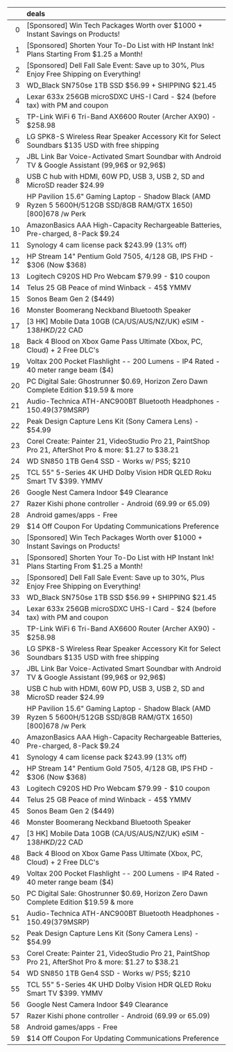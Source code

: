 |    | deals                                                                                                             |
|---:|:------------------------------------------------------------------------------------------------------------------|
|  0 | [Sponsored] Win Tech Packages Worth over $1000 + Instant Savings on Products!                                     |
|  1 | [Sponsored] Shorten Your To-Do List with HP Instant Ink! Plans Starting From $1.25 a Month!                       |
|  2 | [Sponsored] Dell Fall Sale Event: Save up to 30%, Plus Enjoy Free Shipping on Everything!                         |
|  3 | WD_Black SN750se 1TB SSD $56.99 + SHIPPING $21.45                                                                 |
|  4 | Lexar 633x 256GB microSDXC UHS-I Card - $24 (before tax) with PM and coupon                                       |
|  5 | TP-Link WiFi 6 Tri-Band AX6600 Router (Archer AX90) - $258.98                                                     |
|  6 | LG SPK8-S Wireless Rear Speaker Accessory Kit for Select Soundbars $135 USD with free shipping                    |
|  7 | JBL Link Bar Voice-Activated Smart Soundbar with Android TV & Google Assistant (99,96$ or 92,96$)                 |
|  8 | USB C hub with HDMI, 60W PD, USB 3, USB 2, SD and MicroSD reader $24.99                                           |
|  9 | HP Pavilion 15.6" Gaming Laptop - Shadow Black (AMD Ryzen 5 5600H/512GB SSD/8GB RAM/GTX 1650) [800$] 678$ /w Perk |
| 10 | AmazonBasics AAA High-Capacity Rechargeable Batteries, Pre-charged, 8-Pack $9.24                                  |
| 11 | Synology 4 cam license pack $243.99 (13% off)                                                                     |
| 12 | HP Stream 14" Pentium Gold 7505, 4/128 GB, IPS FHD - $306 (Now $368)                                              |
| 13 | Logitech C920S HD Pro Webcam $79.99 - $10 coupon                                                                  |
| 14 | Telus 25 GB Peace of mind Winback - 45$ YMMV                                                                      |
| 15 | Sonos Beam Gen 2 ($449)                                                                                           |
| 16 | Monster Boomerang Neckband Bluetooth Speaker                                                                      |
| 17 | [3 HK] Mobile Data 10GB (CA/US/AUS/NZ/UK) eSIM - $138 HKD/$22 CAD                                                 |
| 18 | Back 4 Blood on Xbox Game Pass Ultimate (Xbox, PC, Cloud) + 2 Free DLC's                                          |
| 19 | Voltax 200 Pocket Flashlight -- 200 Lumens - IP4 Rated - 40 meter range beam ($4)                                 |
| 20 | PC Digital Sale: Ghostrunner $0.69, Horizon Zero Dawn Complete Edition $19.59 & more                              |
| 21 | Audio-Technica ATH-ANC900BT Bluetooth Headphones - $150.49 ($379MSRP)                                             |
| 22 | Peak Design Capture Lens Kit (Sony Camera Lens) - $54.99                                                          |
| 23 | Corel Create: Painter 21, VideoStudio Pro 21, PaintShop Pro 21, AfterShot Pro & more: $1.27 to $38.21             |
| 24 | WD SN850 1TB Gen4 SSD - Works w/ PS5; $210                                                                        |
| 25 | TCL 55" 5-Series 4K UHD Dolby Vision HDR QLED Roku Smart TV $399. YMMV                                            |
| 26 | Google Nest Camera Indoor $49 Clearance                                                                           |
| 27 | Razer Kishi phone controller - Android (69.99 or 65.09)                                                           |
| 28 | Android games/apps - Free                                                                                         |
| 29 | $14 Off Coupon For Updating Communications Preference                                                             |
| 30 | [Sponsored] Win Tech Packages Worth over $1000 + Instant Savings on Products!                                     |
| 31 | [Sponsored] Shorten Your To-Do List with HP Instant Ink! Plans Starting From $1.25 a Month!                       |
| 32 | [Sponsored] Dell Fall Sale Event: Save up to 30%, Plus Enjoy Free Shipping on Everything!                         |
| 33 | WD_Black SN750se 1TB SSD $56.99 + SHIPPING $21.45                                                                 |
| 34 | Lexar 633x 256GB microSDXC UHS-I Card - $24 (before tax) with PM and coupon                                       |
| 35 | TP-Link WiFi 6 Tri-Band AX6600 Router (Archer AX90) - $258.98                                                     |
| 36 | LG SPK8-S Wireless Rear Speaker Accessory Kit for Select Soundbars $135 USD with free shipping                    |
| 37 | JBL Link Bar Voice-Activated Smart Soundbar with Android TV & Google Assistant (99,96$ or 92,96$)                 |
| 38 | USB C hub with HDMI, 60W PD, USB 3, USB 2, SD and MicroSD reader $24.99                                           |
| 39 | HP Pavilion 15.6" Gaming Laptop - Shadow Black (AMD Ryzen 5 5600H/512GB SSD/8GB RAM/GTX 1650) [800$] 678$ /w Perk |
| 40 | AmazonBasics AAA High-Capacity Rechargeable Batteries, Pre-charged, 8-Pack $9.24                                  |
| 41 | Synology 4 cam license pack $243.99 (13% off)                                                                     |
| 42 | HP Stream 14" Pentium Gold 7505, 4/128 GB, IPS FHD - $306 (Now $368)                                              |
| 43 | Logitech C920S HD Pro Webcam $79.99 - $10 coupon                                                                  |
| 44 | Telus 25 GB Peace of mind Winback - 45$ YMMV                                                                      |
| 45 | Sonos Beam Gen 2 ($449)                                                                                           |
| 46 | Monster Boomerang Neckband Bluetooth Speaker                                                                      |
| 47 | [3 HK] Mobile Data 10GB (CA/US/AUS/NZ/UK) eSIM - $138 HKD/$22 CAD                                                 |
| 48 | Back 4 Blood on Xbox Game Pass Ultimate (Xbox, PC, Cloud) + 2 Free DLC's                                          |
| 49 | Voltax 200 Pocket Flashlight -- 200 Lumens - IP4 Rated - 40 meter range beam ($4)                                 |
| 50 | PC Digital Sale: Ghostrunner $0.69, Horizon Zero Dawn Complete Edition $19.59 & more                              |
| 51 | Audio-Technica ATH-ANC900BT Bluetooth Headphones - $150.49 ($379MSRP)                                             |
| 52 | Peak Design Capture Lens Kit (Sony Camera Lens) - $54.99                                                          |
| 53 | Corel Create: Painter 21, VideoStudio Pro 21, PaintShop Pro 21, AfterShot Pro & more: $1.27 to $38.21             |
| 54 | WD SN850 1TB Gen4 SSD - Works w/ PS5; $210                                                                        |
| 55 | TCL 55" 5-Series 4K UHD Dolby Vision HDR QLED Roku Smart TV $399. YMMV                                            |
| 56 | Google Nest Camera Indoor $49 Clearance                                                                           |
| 57 | Razer Kishi phone controller - Android (69.99 or 65.09)                                                           |
| 58 | Android games/apps - Free                                                                                         |
| 59 | $14 Off Coupon For Updating Communications Preference                                                             |